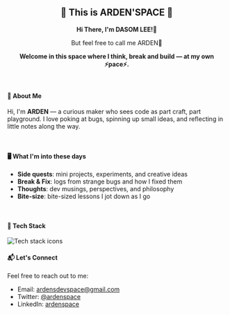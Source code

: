 <!-- GitHub Profile README: arden'space -->

<br />
<h2 align="center">👾 This is ARDEN'SPACE 👾</h2>

<p align="center">
  <strong>Hi There, I'm DASOM LEE!👋</strong>
</p>
<p align="center">
  But feel free to call me ARDEN🌵
</p>
<p align="center">
  <strong>Welcome in this space where I think, break and build — at my own ⚡pace⚡.</strong>
</p>

<br />

#### 👀 About Me

Hi, I'm **ARDEN** — a curious maker who sees code as part craft, part playground.
I love poking at bugs, spinning up small ideas, and reflecting in little notes along the way.

<br />

#### 🖥️ What I'm into these days

- **Side quests**: mini projects, experiments, and creative ideas
- **Break & Fix**: logs from strange bugs and how I fixed them
- **Thoughts**: dev musings, perspectives, and philosophy
- **Bite-size**: bite-sized lessons I jot down as I go

<br />

<!-- ## 📌 Featured Posts

- [Side quest: My 3am design-to-code sprint](https://ardenspace.dev/side-quests/3am-design-to-code)
- [Why breaking things is part of the plan](https://ardenspace.dev/break-and-fix/breaking-is-learning)
- [My dev life, at my pace](https://ardenspace.dev/thoughts/my-pace) -->

#### 🔩 Tech Stack

<img src="https://skillicons.dev/icons?i=ts,react,nextjs,tailwind,pnpm,github&theme=light" alt="Tech stack icons" />
<br />

#### 📬 Let's Connect

Feel free to reach out to me:

- Email: [ardensdevspace@gmail.com](mailto:ardensdevspace@gmail.com)
- Twitter: [@ardenspace](https://twitter.com/ardenspace)
- LinkedIn: [ardenspace](https://www.linkedin.com/in/ardenspace)

<br />

<!-- <p align="center">
  <img src="https://readme-typing-svg.herokuapp.com?font=Fira+Code&duration=2500&pause=500&center=true&width=435&lines=thinking+creatively...;breaking+the+code...;building+at+my+own+pace...&text_color=D6AEDD" alt="Typing SVG" />
</p> -->
